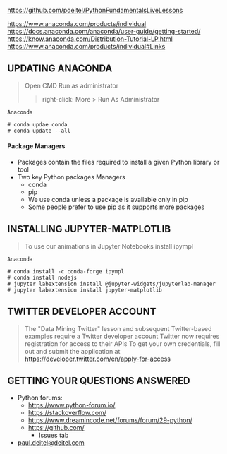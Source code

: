 https://github.com/pdeitel/PythonFundamentalsLiveLessons

https://www.anaconda.com/products/individual
https://docs.anaconda.com/anaconda/user-guide/getting-started/
https://know.anaconda.com/Distribution-Tutorial-LP.html
https://www.anaconda.com/products/individual#Links

## UPDATING ANACONDA

> Open CMD
> Run as administrator
> > right-click: More > Run As Administrator

```
Anaconda

# conda updae conda
# conda update --all
```

#### Package Managers

* Packages contain the files required to install a given Python library or tool
* Two key Python packages Managers
    * conda
    * pip
    * We use conda unless a package is available only in pip
    * Some people prefer to use pip as it supports more packages


## INSTALLING JUPYTER-MATPLOTLIB

> To use our animations in Jupyter Notebooks install ipympl

```
Anaconda

# conda install -c conda-forge ipympl
# conda install nodejs
# jupyter labextension install @jupyter-widgets/jupyterlab-manager
# jupyter labextension install jupyter-matplotlib
```

## TWITTER DEVELOPER ACCOUNT

> The "Data Mining Twitter" lesson and subsequent Twitter-based examples require a Twitter developer account
> Twitter now requires registration for access to their APIs
> To get your own credentials, fill out and submit the application at
> https://developer.twitter.com/en/apply-for-access

## GETTING YOUR QUESTIONS ANSWERED

* Python forums:
    * https://www.python-forum.io/
    * https://stackoverflow.com/
    * https://www.dreamincode.net/forums/forum/29-python/
    * https://github.com/
        * Issues tab
* paul.deitel@deitel.com

